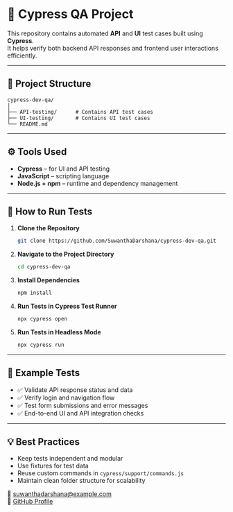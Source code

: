 # 🧪 Cypress QA Project

This repository contains automated **API** and **UI** test cases built using **Cypress**.  
It helps verify both backend API responses and frontend user interactions efficiently.

---

## 📂 Project Structure
```
cypress-dev-qa/
│
├── API-testing/      # Contains API test cases
├── UI-testing/       # Contains UI test cases
└── README.md
```

---

## ⚙️ Tools Used
- **Cypress** – for UI and API testing  
- **JavaScript** – scripting language  
- **Node.js + npm** – runtime and dependency management  

---

## 🚀 How to Run Tests

1. **Clone the Repository**
   ```bash
   git clone https://github.com/SuwanthaDarshana/cypress-dev-qa.git
   ```

2. **Navigate to the Project Directory**
   ```bash
   cd cypress-dev-qa
   ```

3. **Install Dependencies**
   ```bash
   npm install
   ```

4. **Run Tests in Cypress Test Runner**
   ```bash
   npx cypress open
   ```

5. **Run Tests in Headless Mode**
   ```bash
   npx cypress run
   ```

---

## 🧾 Example Tests
- ✅ Validate API response status and data  
- ✅ Verify login and navigation flow  
- ✅ Test form submissions and error messages  
- ✅ End-to-end UI and API integration checks  

---

## 💡 Best Practices
- Keep tests independent and modular  
- Use fixtures for test data  
- Reuse custom commands in `cypress/support/commands.js`  
- Maintain clean folder structure for scalability  


📧 suwanthadarshana@example.com  
🔗 [GitHub Profile](https://github.com/SuwanthaDarshana)
